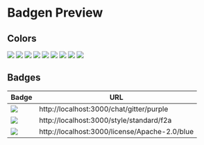 # Badgen Preview

## Colors

![](http://localhost:3000/color/blue/blue)
![](http://localhost:3000/color/cyan/cyan)
![](http://localhost:3000/color/green/green)
![](http://localhost:3000/color/yellow/yellow)
![](http://localhost:3000/color/orange/orange)
![](http://localhost:3000/color/red/red)
![](http://localhost:3000/color/pink/pink)
![](http://localhost:3000/color/purple/purple)
![](http://localhost:3000/color/grey/grey)

## Badges

| Badge | URL |
| --- | --- |
|![](http://localhost:3000/chat/gitter/purple) | http://localhost:3000/chat/gitter/purple |
|![](http://localhost:3000/style/standard/f2a) | http://localhost:3000/style/standard/f2a |
|![](http://localhost:3000/license/Apache-2.0/blue) | http://localhost:3000/license/Apache-2.0/blue |
